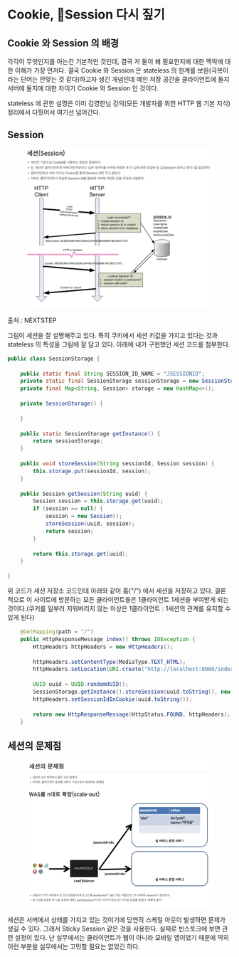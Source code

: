 # Cookie, Session 다시 짚기

## Cookie 와 Session 의 배경

각각이 무엇인지를 아는건 기본적인 것인데, 결국 저 둘이 왜 필요한지에 대한 맥락에 대한 이해가 가장 먼저다. 결국 Cookie 와 Session 은 stateless 의 한계를 보완(극복이라는 단어는 안맞는 것 같다)하고자 생긴 개념인데 메인 저장 공간을 클라이언트에 둘지 서버에 둘지에 대한 차이가 Cookie 와 Session 인 것이다.

stateless 에 관한 설명은 이미 김영한님 강의(모든 개발자를 위한 HTTP 웹 기본 지식) 정리에서 다뤘어서 여기선 넘어간다.



## Session

<figure><img src="../../../.gitbook/assets/image (2) (1) (1) (1) (1) (1) (1) (1) (1) (1) (1) (1).png" alt=""><figcaption></figcaption></figure>

출처 : NEXTSTEP



그림이 세션을 잘 설명해주고 있다. 특히 쿠키에서 세션 키값을 가지고 있다는 것과 stateless 의 특성을 그림에 잘 담고 있다. 아래에 내가 구현했던 세션 코드를 첨부한다.

```java
public class SessionStorage {

    public static final String SESSION_ID_NAME = "JSESSIONID";
    private static final SessionStorage sessionStorage = new SessionStorage();
    private final Map<String, Session> storage = new HashMap<>();

    private SessionStorage() {

    }

    public static SessionStorage getInstance() {
        return sessionStorage;
    }

    public void storeSession(String sessionId, Session session) {
        this.storage.put(sessionId, session);
    }

    public Session getSession(String uuid) {
        Session session = this.storage.get(uuid);
        if (session == null) {
            session = new Session();
            storeSession(uuid, session);
            return session;
        }

        return this.storage.get(uuid);
    }

}
```

위 코드가 세션 저장소 코드인데 아래와 같이 홈("/") 에서 세션을 저장하고 있다. 결론적으로 이 사이트에 방문하는 모든 클라이언트들은 1클라이언트 1세션을 부여받게 되는 것이다.(쿠키를 일부러 지워버리지 않는 이상은 1클라이언트 : 1세션의 관계를 유지할 수 있게 된다)

```java
    @GetMapping(path = "/")
    public HttpResponseMessage index() throws IOException {
        HttpHeaders httpHeaders = new HttpHeaders();

        httpHeaders.setContentType(MediaType.TEXT_HTML);
        httpHeaders.setLocation(URI.create("http://localhost:8080/index.html").toString());

        UUID uuid = UUID.randomUUID();
        SessionStorage.getInstance().storeSession(uuid.toString(), new Session());
        httpHeaders.setSessionIdInCookie(uuid.toString());

        return new HttpResponseMessage(HttpStatus.FOUND, httpHeaders);
    }

```



## 세션의 문제점

<figure><img src="../../../.gitbook/assets/image (3) (1) (1) (1) (1) (1) (1) (1) (1) (1).png" alt=""><figcaption></figcaption></figure>

세션은 서버에서 상태를 가지고 있는 것이기에 당연히 스케일 아웃이 발생하면 문제가 생길 수 있다. 그래서 Sticky Session 같은 것을 사용한다. 실제로 빈스토크에 보면 관련 설정이 있다. 난 실무에서는 클라이언트가 웹이 아니라 모바일 앱이었기 때문에 딱히 이런 부분을 실무에서는 고민할 필요는 없었긴 하다.
